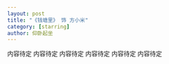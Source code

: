 ```yaml
---
layout: post
title: "《钱塘里》 饰 方小米"
category: [starring]
author: 仰卧起坐
---
```


内容待定
内容待定
内容待定
内容待定
内容待定
内容待定